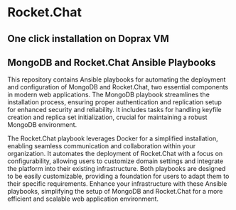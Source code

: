 # Rocket.Chat 
## One click installation on Doprax VM



## MongoDB and Rocket.Chat Ansible Playbooks

This repository contains Ansible playbooks for automating the deployment and configuration of MongoDB and Rocket.Chat, two essential components in modern web applications. The MongoDB playbook streamlines the installation process, ensuring proper authentication and replication setup for enhanced security and reliability. It includes tasks for handling keyfile creation and replica set initialization, crucial for maintaining a robust MongoDB environment.

The Rocket.Chat playbook leverages Docker for a simplified installation, enabling seamless communication and collaboration within your organization. It automates the deployment of Rocket.Chat with a focus on configurability, allowing users to customize domain settings and integrate the platform into their existing infrastructure. Both playbooks are designed to be easily customizable, providing a foundation for users to adapt them to their specific requirements. Enhance your infrastructure with these Ansible playbooks, simplifying the setup of MongoDB and Rocket.Chat for a more efficient and scalable web application environment.
